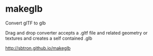 # makeglb
Convert glTF to glb

Drag and drop converter accepts a .gltf file and related geometry or textures and creates a self contained .glb

http://sbtron.github.io/makeglb
